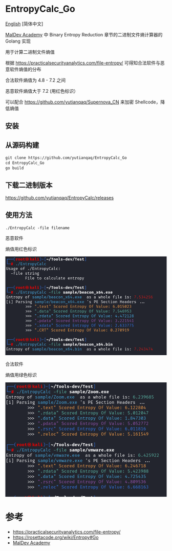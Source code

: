 # EntropyCalc_Go

[English](https://github.com/yutianqaq/EntropyCalc_Go/blob/main/readme_en.md) [简体中文]

[MalDev Academy](https://maldevacademy.com/) 中 Binary Entropy Reduction 章节的二进制文件熵计算器的 Golang 实现

用于计算二进制文件熵值

根据 https://practicalsecurityanalytics.com/file-entropy/ 可得知合法软件与恶意软件熵值的分布

合法软件熵值为 4.8 - 7.2 之间

恶意软件熵值大于 7.2 (用红色标识）

可以配合 https://github.com/yutianqaq/Supernova_CN 来加密 Shellcode，降低熵值

## 安装

## 从源码构建

```
git clone https://github.com/yutianqaq/EntropyCalc_Go
cd EntropyCalc_Go
go build
```

## 下载二进制版本

https://github.com/yutianqaq/EntropyCalc/releases

## 使用方法

```
./EntropyCalc -file filename
```



恶意软件

熵值用红色标识

![alt text](Pictures/image.png)

合法软件

熵值用绿色标识

![alt text](Pictures/image-1.png)

# 参考
- https://practicalsecurityanalytics.com/file-entropy/ 
- https://rosettacode.org/wiki/Entropy#Go 
- [MalDev Academy](https://maldevacademy.com/)
